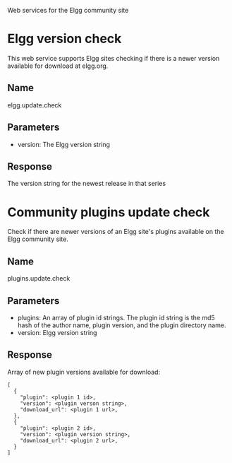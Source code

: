 Web services for the Elgg community site

Elgg version check
==================
This web service supports Elgg sites checking if there is a newer version
available for download at elgg.org.

Name
----
elgg.update.check

Parameters
----------
 * version: The Elgg version string

Response
--------
The version string for the newest release in that series


Community plugins update check
==============================
Check if there are newer versions of an Elgg site's plugins available on
the Elgg community site.

Name
----
plugins.update.check

Parameters
----------
 * plugins: An array of plugin id strings. The plugin id string is the md5 hash
   of the author name, plugin version, and the plugin directory name.
 * version: Elgg version string

Response
--------
Array of new plugin versions available for download:

```
[
  {
    "plugin": <plugin 1 id>,
    "version": <plugin verson string>,
    "download_url": <plugin 1 url>,
  },
  {
    "plugin": <plugin 2 id>,
    "version": <plugin version string>,
    "download_url": <plugin 2 url>,
  }
]
```
